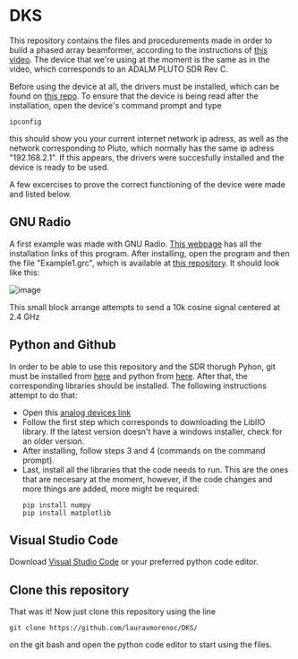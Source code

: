 # DKS

This repository contains the files and procedurements made in order to build a phased array beamformer, according to the instructions of [this video](https://www.youtube.com/watch?v=2QXKuEYR4Bw). The device that we're using at the moment is the same as in the video, which corresponds to an ADALM PLUTO SDR Rev C.

Before using the device at all, the drivers must be installed, which can be found on [this repo](https://github.com/analogdevicesinc/plutosdr-m2k-drivers-win/releases). To ensure that the device is being read after the installation, open the device's command prompt and type

```
ipconfig
```

this should show you your current internet network ip adress, as well as the network corresponding to Pluto, which normally has the same ip adress "192.168.2.1". If this appears, the drivers were succesfully installed and the device is ready to be used.

A few excercises to prove the correct functioning of the device were made and listed below.

## GNU Radio
A first example was made with GNU Radio. [This webpage](https://wiki.gnuradio.org/index.php/InstallingGR) has all the installation links of this program. After installing, open the program and then the file "Example1.grc", which is available at [this repository](https://github.com/lauravmorenoc/DKS/blob/main/GNU_Radio). It should look like this: 

![image](https://github.com/user-attachments/assets/611f4916-e8cd-44a3-aee4-6a65cfee6501)

This small block arrange attempts to send a 10k cosine signal centered at 2.4 GHz 

## Python and Github
In order to be able to use this repository and the SDR thorugh Pyhon, git must be installed from [here](https://git-scm.com/downloads) and python from [here](https://www.python.org/downloads/). After that, the corresponding libraries should be installed. The following instructions attempt to do that: 

* Open this [analog devices link](https://wiki.analog.com/resources/tools-software/linux-software/pyadi-iio?utm_source=chatgpt.com)
* Follow the first step which corresponds to downloading the LibIIO library. If the latest version doesn't have a windows installer, check for an older version.
* After installing, follow steps 3 and 4 (commands on the command prompt).
* Last, install all the libraries that the code needs to run. This are the ones that are necesary at the moment, however, if the code changes and more things are added, more might be required:
  ```
  pip install numpy
  pip install matplotlib
  ```

## Visual Studio Code
Download [Visual Studio Code](https://code.visualstudio.com/docs/?dv=win64user) or your preferred python code editor.

## Clone this repository
That was it! Now just clone this repository using the line

```
git clone https://github.com/lauravmorenoc/DKS/
```

on the git bash and open the python code editor to start using the files.
